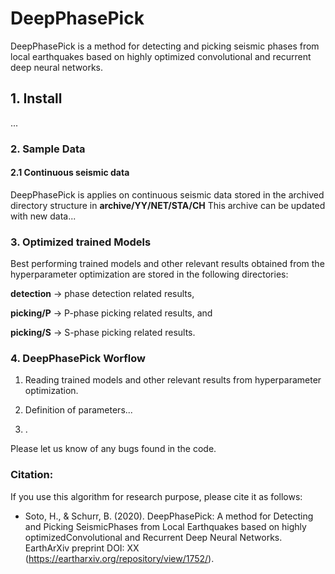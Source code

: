 # DeepPhasePick
DeepPhasePick is a method for detecting and picking seismic phases from local earthquakes based on highly optimized convolutional and recurrent deep neural networks.

## 1. Install

...

### 2. Sample Data

#### 2.1 Continuous seismic data

DeepPhasePick is applies on continuous seismic data stored in the archived directory structure in **archive/YY/NET/STA/CH**
This archive can be updated with new data...

### 3. Optimized trained Models

Best performing trained models and other relevant results obtained from the hyperparameter optimization are stored in the following directories:

**detection** -> phase detection related results,

**picking/P** -> P-phase picking related results, and


**picking/S** -> S-phase picking related results.

### 4. DeepPhasePick Worflow

1) Reading trained models and other relevant results from hyperparameter
optimization.

2) Definition of parameters...

3) .


Please let us know of any bugs found in the code.


### Citation:

If you use this algorithm for research purpose, please cite it as follows:

- Soto, H., & Schurr, B. (2020). DeepPhasePick: A method for Detecting and Picking SeismicPhases from Local Earthquakes based on highly
optimizedConvolutional and Recurrent Deep Neural Networks. EarthArXiv preprint DOI: XX (https://eartharxiv.org/repository/view/1752/).

